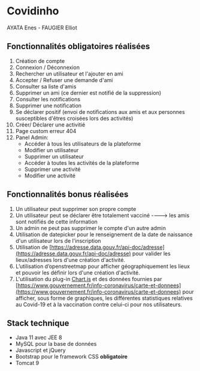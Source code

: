 # Covidinho
AYATA Enes - FAUGIER Elliot

## Fonctionnalités obligatoires réalisées
  1. Création de compte
  2. Connexion / Déconnexion
  3. Rechercher un utilisateur et l'ajouter en ami
  4. Accepter / Refuser une demande d'ami
  4. Consulter sa liste d'amis
  5. Supprimer un ami (ce dernier est notifié de la suppression)
  5. Consulter les notifications
  6. Supprimer une notification
  7. Se déclarer positif (envoi de notifications aux amis et aux personnes susceptibles d'êtres croisées lors des activités)
  8. Créer/ Déclarer une activitié
  9. Page custom erreur 404
  10. Panel Admin:
      * Accéder à tous les utilisateurs de la plateforme
      * Modifier un utilisateur
      * Supprimer un utilisateur
      * Accéder à toutes les activités de la plateforme
      * Supprimer une activité
      * Modifier une activité 

## Fonctionnalités bonus réalisées
  1. Un utilisateur peut supprimer son propre compte
  2. Un utilisateur peut se déclarer être totalement vacciné ----> les amis sont notifiés de cette information
  3. Un admin ne peut pas supprimer le compte d'un autre admin
  4. Utilisation de datepicker pour le renseignement de la date de naissance d'un utilisateur lors de l'inscription
  5. Utilisation de [https://adresse.data.gouv.fr/api-doc/adresse](https://adresse.data.gouv.fr/api-doc/adresse) pour valider les lieux/adresses lors d'une
  création d'activité.
  6. L’utilisation d’openstreetmap pour afficher géographiquement les lieux et pouvoir les définir lors d'une création d'activité.
  7. L'utilisation du plug-in [Chart.js](https://www.chartjs.org/) et des données fournies par [https://www.gouvernement.fr/info-coronavirus/carte-et-donnees](https://www.gouvernement.fr/info-coronavirus/carte-et-donnees)
  pour afficher, sous forme de graphiques, les différentes statistiques relatives au Covid-19 et à la vaccination contre celui-ci pour nos utilisateurs.

## Stack technique
  * Java 11 avec JEE 8
  * MySQL pour la base de données
  * Javascript et jQuery
  * Bootstrap pour le framework CSS **obligatoire**
  * Tomcat 9
  
  
